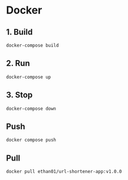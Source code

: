 # Docker

## 1. Build

`docker-compose build`

## 2. Run

`docker-compose up`

## 3. Stop

`docker-compose down`

## Push

`docker compose push`

## Pull

`docker pull ethan01/url-shortener-app:v1.0.0`
